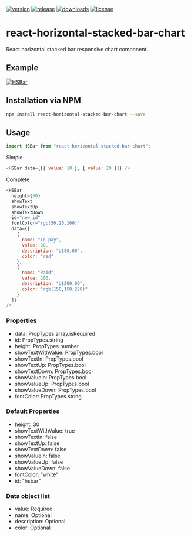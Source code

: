 [![version](https://img.shields.io/npm/v/react-horizontal-stacked-bar-chart.svg?style=flat-square)](https://www.npmjs.com/package/react-horizontal-stacked-bar-chart)
[![release](https://img.shields.io/github/release/ricardodorosario/react-horizontal-stacked-bar-chart.svg?style=flat-square)](https://github.com/ricardodorosario/react-horizontal-stacked-bar-chart)
[![downloads](https://img.shields.io/npm/dt/react-horizontal-stacked-bar-chart.svg?style=flat-square)](https://npm-stat.com/charts.html?package=react-horizontal-stacked-bar-chart&from=2018-12-17)
[![license](https://img.shields.io/github/license/ricardodorosario/react-horizontal-stacked-bar-chart.svg?style=flat-square)](http://opensource.org/licenses/MIT)

# react-horizontal-stacked-bar-chart

React horizontal stacked bar responsive chart component.

## Example

[![HSBar](https://codesandbox.io/static/img/play-codesandbox.svg)](https://codesandbox.io/s/9k2jqjr9y)

## Installation via NPM

```bash
npm install react-horizontal-stacked-bar-chart --save
```

## Usage

```js
import HSBar from "react-horizontal-stacked-bar-chart";
```

Simple

```js
<HSBar data={[{ value: 10 }, { value: 20 }]} />
```

Complete

```js
<HSBar
  height={50}
  showText
  showTextUp
  showTextDown
  id="new_id"
  fontColor="rgb(50,20,100)"
  data={[
    {
      name: "To pay",
      value: 80,
      description: "U$80,00",
      color: "red"
    },
    {
      name: "Paid",
      value: 200,
      description: "U$200,00",
      color: "rgb(150,150,220)"
    }
  ]}
/>
```

### Properties

- data: PropTypes.array.isRequired
- id: PropTypes.string
- height: PropTypes.number
- showTextWithValue: PropTypes.bool
- showTextIn: PropTypes.bool
- showTextUp: PropTypes.bool
- showTextDown: PropTypes.bool
- showValueIn: PropTypes.bool
- showValueUp: PropTypes.bool
- showValueDown: PropTypes.bool
- fontColor: PropTypes.string

### Default Properties

- height: 30
- showTextWithValue: true
- showTextIn: false
- showTextUp: false
- showTextDown: false
- showValueIn: false
- showValueUp: false
- showValueDown: false
- fontColor: "white"
- id: "hsbar"

### Data object list

- value: Required
- name: Optional
- description: Optional
- color: Optional
